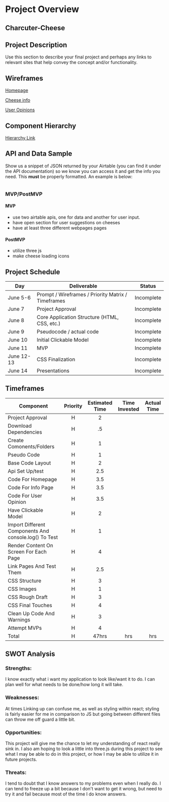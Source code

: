 

# Project Overview

## Charcuter-Cheese

## Project Description

Use this section to describe your final project and perhaps any links to relevant sites that help convey the concept and/or functionality.

## Wireframes

[Homepage](https://wireframe.cc/3MkkDx)

[Cheese info](https://wireframe.cc/3aq4xn)

[User Opinions](https://wireframe.cc/O7GnRl)

## Component Hierarchy
[Hierarchy Link](https://whimsical.com/4QYvqQwrg3rCWefq4NB7FW) 

## API and Data Sample

Show us a snippet of JSON returned by your Airtable (you can find it under the API documentation) so we know you can access it and get the info you need. This __must__ be properly formatted. An example is below:

```
```

### MVP/PostMVP

#### MVP 
- use two airtable apis, one for data and another for user input. 
- have open section for user suggestions on cheeses 
- have at least three different webpages pages

#### PostMVP  
- utilize three js
- make cheese loading icons

## Project Schedule

|  Day | Deliverable | Status
|---|---| ---|
|June 5-6| Prompt / Wireframes / Priority Matrix / Timeframes | Incomplete
|June 7| Project Approval | Incomplete
|June 8| Core Application Structure (HTML, CSS, etc.) | Incomplete
|June 9| Pseudocode / actual code | Incomplete
|June 10| Initial Clickable Model  | Incomplete
|June 11| MVP | Incomplete
|June 12-13| CSS Finalization | Incomplete
|June 14| Presentations | Incomplete

## Timeframes

| Component | Priority | Estimated Time | Time Invested | Actual Time |
| --- | :---: |  :---: | :---: | :---: |
| Project Approval | H | 2 |  |  |
| Download Dependencies | H | .5 |  |  |
| Create Comonents/Folders | H | 1 |  |  |
| Pseudo Code | H | 1 |  |  |
| Base Code Layout | H | 2 |  |  |
| Api Set Up/test | H | 2.5 |  |  |
| Code For Homepage | H | 3.5 |  |  |
| Code For Info Page  | H | 3.5 |  |  |
| Code For User Opinion | H | 3.5 |  |  |
| Have Clickable Model | H | 2 |  |  |
| Import Different Components And console.log() To Test | H | 1 |  |  |
| Render Content On Screen For Each Page | H | 4 |  |  |
| Link Pages And Test Them | H | 2.5 |  |  |
| CSS Structure | H | 3 |  |  |
| CSS Images | H | 1 |  |  |
| CSS Rough Draft | H | 3 |  |  |
| CSS Final Touches | H | 4 |  |  |
| Clean Up Code And Warnings | H | 3 |  |  |
| Attempt MVPs | H | 4 |  |  |
| Total | H | 47hrs| hrs | hrs |

## SWOT Analysis

### Strengths: 
I know exactly what i want my application to look like/want it to do. I can plan well for what needs to be done/how long it will take.

### Weaknesses: 
At times Linking up can confuse me, as well as styling within react; styling is fairly easier for me in comparison to JS but going between different files can throw me off guard a little bit.

### Opportunities: 
This project will give me the chance to let my understanding of react really sink in. I also am hoping to look a little into three.js during this project to see what I may be able to do in this project, or how I may be able to utilize it in future projects.

### Threats: 
I tend to doubt that I know answers to my problems even when I really do. I can tend to freeze up a bit because I don't want to get it wrong, but need to try it and fail because most of the time I do know answers.
